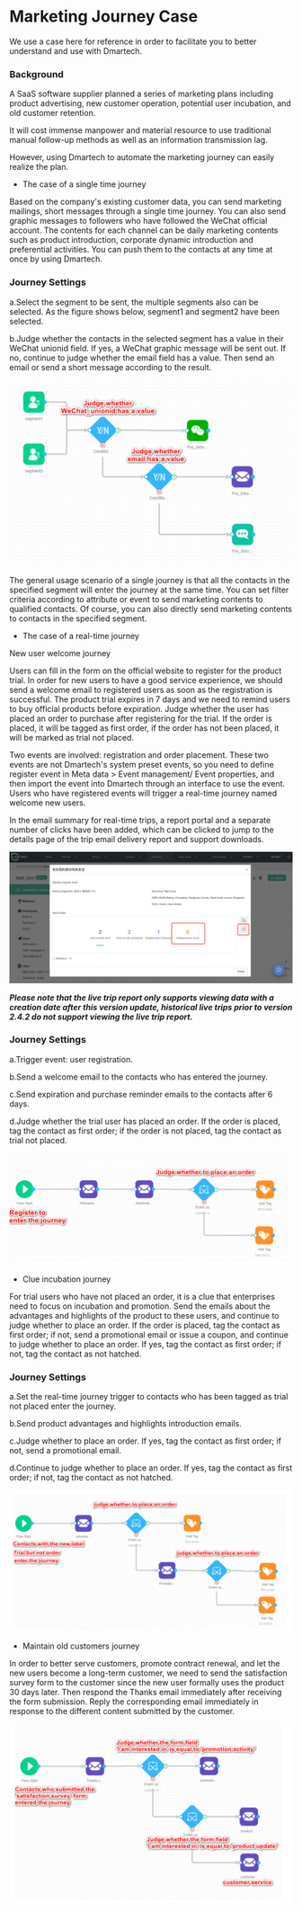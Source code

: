 # Marketing Journey Case

We use a case here for reference in order to facilitate you to better understand and use with Dmartech.

### Background

A SaaS software supplier planned a series of marketing plans including product advertising, new customer operation, potential user incubation, and old customer retention.&#x20;

It will cost immense manpower and material resource to use traditional manual follow-up methods as well as an information transmission lag.&#x20;

However, using Dmartech to automate the marketing journey can easily realize the plan.&#x20;

* The case of a single time journey&#x20;

Based on the company's existing customer data, you can send marketing mailings, short messages through a single time journey. You can also send graphic messages to followers who have followed the WeChat official account. The contents for each channel can be daily marketing contents such as product introduction, corporate dynamic introduction and preferential activities. You can push them to the contacts at any time at once by using Dmartech.

### Journey Settings

a.Select the segment to be sent, the multiple segments also can be selected. As the figure shows below, segment1 and segment2 have been selected.&#x20;

b.Judge whether the contacts in the selected segment has a value in their WeChat unionid field. If yes, a WeChat graphic message will be sent out. If no, continue to judge whether the email field has a value. Then send an email or send a short message according to the result.

![](<../.gitbook/assets/image (539).png>)

The general usage scenario of a single journey is that all the contacts in the specified segment will enter the journey at the same time. You can set filter criteria according to attribute or event to send marketing contents to qualified contacts. Of course, you can also directly send marketing contents to contacts in the specified segment.

* The case of a real-time journey&#x20;

New user welcome journey&#x20;

Users can fill in the form on the official website to register for the product trial. In order for new users to have a good service experience, we should send a welcome email to registered users as soon as the registration is successful. The product trial expires in 7 days and we need to remind users to buy official products before expiration. Judge whether the user has placed an order to purchase after registering for the trial. If the order is placed, it will be tagged as first order, if the order has not been placed, it will be marked as trial not placed.&#x20;

Two events are involved: registration and order placement. These two events are not Dmartech's system preset events, so you need to define register event in Meta data > Event management/ Event properties, and then import the event into Dmartech through an interface to use the event. Users who have registered events will trigger a real-time journey named welcome new users.

In the email summary for real-time trips, a report portal and a separate number of clicks have been added, which can be clicked to jump to the details page of the trip email delivery report and support downloads.

![](<../.gitbook/assets/image (643).png>)

_**Please note that the live trip report only supports viewing data with a creation date after this version update, historical live trips prior to version 2.4.2 do not support viewing the live trip report.**_



### Journey Settings&#x20;

a.Trigger event: user registration.&#x20;

b.Send a welcome email to the contacts who has entered the journey.&#x20;

c.Send expiration and purchase reminder emails to the contacts after 6 days.&#x20;

d.Judge whether the trial user has placed an order. If the order is placed, tag the contact as first order; if the order is not placed, tag the contact as trial not placed.

![](<../.gitbook/assets/image (540).png>)

* Clue incubation journey&#x20;

For trial users who have not placed an order, it is a clue that enterprises need to focus on incubation and promotion. Send the emails about the advantages and highlights of the product to these users, and continue to judge whether to place an order. If the order is placed, tag the contact as first order; if not, send a promotional email or issue a coupon, and continue to judge whether to place an order. If yes, tag the contact as first order; if not, tag the contact as not hatched.&#x20;

### Journey Settings&#x20;

a.Set the real-time journey trigger to contacts who has been tagged as trial not placed enter the journey.&#x20;

b.Send product advantages and highlights introduction emails.&#x20;

c.Judge whether to place an order. If yes, tag the contact as first order; if not, send a promotional email.&#x20;

d.Continue to judge whether to place an order. If yes, tag the contact as first order; if not, tag the contact as not hatched.

![](<../.gitbook/assets/image (563).png>)

* Maintain old customers journey&#x20;

In order to better serve customers, promote contract renewal, and let the new users become a long-term customer, we need to send the satisfaction survey form to the customer since the new user formally uses the product 30 days later. Then respond the Thanks email immediately after receiving the form submission. Reply the corresponding email immediately in response to the different content submitted by the customer.

![](<../.gitbook/assets/image (518).png>)
